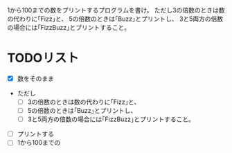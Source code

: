 1から100までの数をプリントするプログラムを書け。 ただし3の倍数のときは数の代わりに｢Fizz｣と、 5の倍数のときは｢Buzz｣とプリントし、 3と5両方の倍数の場合には｢FizzBuzz｣とプリントすること。


# TODOリスト

- [x] 数をそのまま
- ただし
    - [ ] 3の倍数のときは数の代わりに｢Fizz｣と、
    - [ ] 5の倍数のときは｢Buzz｣とプリントし、
    - [ ] 3と5両方の倍数の場合には｢FizzBuzz｣とプリントすること。
- [ ] プリントする
- [ ] 1から100までの
